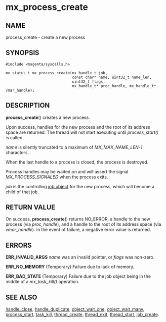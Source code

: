 # mx_process_create

## NAME

process_create - create a new process

## SYNOPSIS

```
#include <magenta/syscalls.h>

mx_status_t mx_process_create(mx_handle_t job,
                              const char* name, uint32_t name_len,
                              uint32_t flags,
                              mx_handle_t* proc_handle, mx_handle_t* vmar_handle);

```

## DESCRIPTION

**process_create**() creates a new process.

Upon success, handles for the new process and the root of its address space
are returned.  The thread will not start executing until *process_start()* is
called.

*name* is silently truncated to a maximum of *MX_MAX_NAME_LEN-1* characters.

When the last handle to a process is closed, the process is destroyed.

Process handles may be waited on and will assert the signal
*MX_PROCESS_SIGNALED* when the process exits.

*job* is the controlling [job object](../objects/job.md) for the new
process, which will become a child of that job.

## RETURN VALUE

On success, **process_create**() returns NO_ERROR, a handle to the new process
(via *proc_handle*), and a handle to the root of its address space (via
*vmar_handle*).  In the event of failure, a negative error value is returned.

## ERRORS

**ERR_INVALID_ARGS**  *name* was an invalid pointer,
or *flags* was non-zero.

**ERR_NO_MEMORY**  (Temporary) Failure due to lack of memory.

**ERR_BAD_STATE**  (Temporary) Failure due to the job object being in the
middle of a *mx_task_kill()* operation.

## SEE ALSO

[handle_close](handle_close.md),
[handle_duplicate](handle_duplicate.md),
[object_wait_one](object_wait_one.md),
[object_wait_many](object_wait_many.md),
[process_start](process_start.md),
[task_kill](task_kill.md),
[thread_create](thread_create.md),
[thread_exit](thread_exit.md),
[thread_start](thread_start.md),
[job_create](job_create.md).
